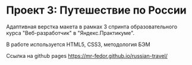 # Проект 3: Путешествие по России

Адаптивная верстка макета в рамках 3 спринта образовательного курса "Веб-разработчик" в "Яндекс.Практикуме".

В работе используется HTML5, CSS3, методология БЭМ

Ссылка на github pages https://mr-fedor.github.io/russian-travel/
